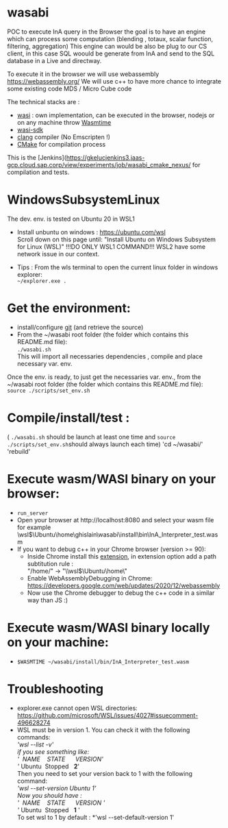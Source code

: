 
# wasabi
POC to execute InA query in the Browser the goal is to have an engine which can process some computation (blending , totaux, scalar function, filtering, aggregation)
This engine can would be also be plug to our CS client, in this case SQL woould be generate from InA and send to the SQL database in a Live and directway.

To execute it in the browser we will use webassembly https://webassembly.org/
We will use c++ to have more chance to integrate some existing code MDS / Micro Cube code  

The technical stacks are :  
  - [wasi](https://wasi.dev/)        : own implementation, can be executed in the browser, nodejs or on any machine throw [Wasmtime](https://wasmtime.dev/)      
  - [wasi-sdk](https://github.com/WebAssembly/wasi-sdk)  
  - [clang](https://clang.llvm.org/) compiler (No Emscripten !)  
  - [CMake](https://cmake.org/) for compilation process

This is the [Jenkins](https://gkelucjenkins3.jaas-gcp.cloud.sap.corp/view/experiments/job/wasabi_cmake_nexus/ for compilation and tests.  

# WindowsSubsystemLinux
The dev. env. is tested on Ubuntu 20 in WSL1
  - Install unbuntu on windows :
     https://ubuntu.com/wsl  
     Scroll down on this page until: "Install Ubuntu on Windows Subsystem for Linux (WSL)"
     !!!DO ONLY WSL1 COMMAND!!! WSL2 have some network issue in our context.

  - Tips : From the wls terminal to open the current linux folder in windows explorer:  
    `~/explorer.exe .`
  
 # Get the environment:
  
  - install/configure [git](https://teams.microsoft.com/l/entity/com.microsoft.teamspace.tab.wiki/tab::a8896480-ec96-4bc1-91fd-1f3baa4c22b9?context=%7B%22subEntityId%22%3A%22%7B%5C%22pageId%5C%22%3A16%2C%5C%22origin%5C%22%3A2%7D%22%2C%22channelId%22%3A%2219%3Afbca808d7716451fa3cf0a9679cb6970%40thread.tacv2%22%7D&tenantId=42f7676c-f455-423c-82f6-dc2d99791af7) (and retrieve the source)
  - From the ~/wasabi root folder (the folder which contains this README.md file):  
     `./wasabi.sh`  
        This will import all necessaries dependencies , compile and place necessary var. env.
        
 Once the env. is ready, to just get the necessaries var. env., from the ~/wasabi root folder (the folder which contains this README.md file):  
      `source ./scripts/set_env.sh`  
 
 # Compile/install/test :
 ( `./wasabi.sh` should be launch at least one time and `source ./scripts/set_env.sh`should always launch each time)
 'cd ~/wasabi/'  
 'rebuild'  
 
 # Execute wasm/WASI binary on your browser:
  - `run_server`
  - Open your browser at http://localhost:8080 and select your wasm file  
      for example \\wsl$\Ubuntu\home\ghislain\wasabi\install\bin\InA_Interpreter_test.wasm  
  - If you want to debug c++ in your Chrome browser (version >= 90):
      - Inside Chrome install this [extension](https://chrome.google.com/webstore/detail/cc%20%20-devtools-support-dwa/pdcpmagijalfljmkmjngeonclgbbannb), in extension option add a path subtitution rule :  
          "/home/" -> "\\\wsl$\Ubuntu\home\\"
      - Enable WebAssemblyDebugging in Chrome: https://developers.google.com/web/updates/2020/12/webassembly
      - Now use the Chrome debugger to debug the c++ code in a similar way than JS :)
 
 # Execute wasm/WASI binary locally on your machine:  
   - `$WASMTIME ~/wasabi/install/bin/InA_Interpreter_test.wasm`


# Troubleshooting
  - explorer.exe cannot open WSL directories: https://github.com/microsoft/WSL/issues/4027#issuecomment-496628274
  - WSL must be in version 1.
  You can check it with the following commands:  
*'wsl --list -v'  
  if you see something like:   
'&nbsp;&nbsp;NAME&nbsp;&nbsp;&nbsp;&nbsp;STATE&nbsp;&nbsp;&nbsp;&nbsp;&nbsp;&nbsp;VERSION'  
    '* Ubuntu&nbsp;&nbsp;Stopped&nbsp;&nbsp;&nbsp;**2**'    
  Then you need to set your version back to 1 with the following command:  
*'wsl --set-version Ubuntu 1'  
    Now you should have :  
    '&nbsp;&nbsp;NAME&nbsp;&nbsp;&nbsp;&nbsp;STATE&nbsp;&nbsp;&nbsp;&nbsp;&nbsp;&nbsp;VERSION  '  
    '* Ubuntu&nbsp;&nbsp;Stopped&nbsp;&nbsp;&nbsp;**1**  '  
To set wsl to 1 by default :
*'wsl --set-default-version 1'  
